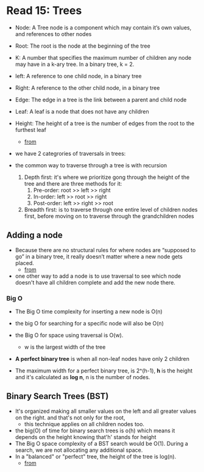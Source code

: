 # Read 15: Trees
- Node:  A Tree node is a component which may contain it’s own values, and references to other nodes
- Root: The root is the node at the beginning of the tree
- K: A number that specifies the maximum number of children any node may have in a k-ary tree. In a binary tree, k = 2.
- left: A reference to one child node, in a binary tree
- Right: A reference to the other child node, in a binary tree
- Edge: The edge in a tree is the link between a parent and child node
- Leaf: A leaf is a node that does not have any children
- Height: The height of a tree is the number of edges from the root to the furthest leaf
	- [from](https://codefellows.github.io/common_curriculum/data_structures_and_algorithms/Code_401/class-15/resources/Trees.html)


- we have 2 categrories of traversals in trees:
- the  common way to traverse through a tree is with recursion
	1. Depth first: it's where we prioritize gong through the height of the tree and there are three methods for it:
		1. Pre-order: root >> left >> right
		2. In-order: left >> root >> right
		3. Post-order: left >> right >> root
	2. Breadth first: is to traverse through one entire level of children nodes first, before moving on to traverse through the grandchildren nodes


## Adding a node
- Because there are no structural rules for where nodes are “supposed to go” in a binary tree, it really doesn’t matter where a new node gets placed.
	- [from](https://codefellows.github.io/common_curriculum/data_structures_and_algorithms/Code_401/class-15/resources/Trees.html)
- one other way to add a node is to use traversal to see which node doesn't have all children complete and add the new node there.

### Big O
- The Big O time complexity for inserting a new node is O(n)
- the big O for searching for a specific node will also be O(n)
- the Big O for space using traversal is O(w). 
	- w is the largest width of the tree

- **A perfect binary tree** is when all non-leaf nodes have only 2 children
- The maximum width for a perfect binary tree, is 2^(h-1),  **h** is the height and it's calculated as **log n**, n is the number of nodes.

## Binary Search Trees (BST)
- It's organized making all smaller values on the left and all greater values on the right. and that's not only for the root,
	- this technique applies on all children nodes too.
- the big(O) of time for binary search trees is o(h) which means it depends on the height knowing that'h' stands for height
- The Big O space complexity of a BST search would be O(1). During a search, we are not allocating any additional space.
- In a "balanced" or "perfect" tree, the height of the tree is log(n).
	- [from](https://codefellows.github.io/common_curriculum/data_structures_and_algorithms/Code_401/class-15/resources/Trees.html)